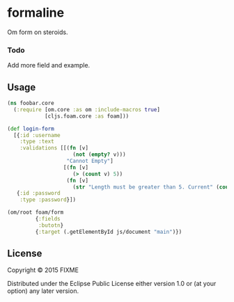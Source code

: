 # formaline

Om form on steroids.


### Todo

Add more field and example.

## Usage

```clj
(ns foobar.core
  (:require [om.core :as om :include-macros true]
            [cljs.foam.core :as foam]))

(def login-form
  [{:id :username
    :type :text
    :validations [[(fn [v]
                     (not (empty? v)))
                   "Cannot Empty"]
                  [(fn [v]
                     (> (count v) 5))
                   (fn [v]
                     (str "Length must be greater than 5. Current" (count v)))]]}
   {:id :password
    :type :password}])

(om/root foam/form
         {:fields
          :butotn}
         {:target (.getElementById js/document "main")})

```

## License

Copyright © 2015 FIXME

Distributed under the Eclipse Public License either version 1.0 or (at
your option) any later version.
